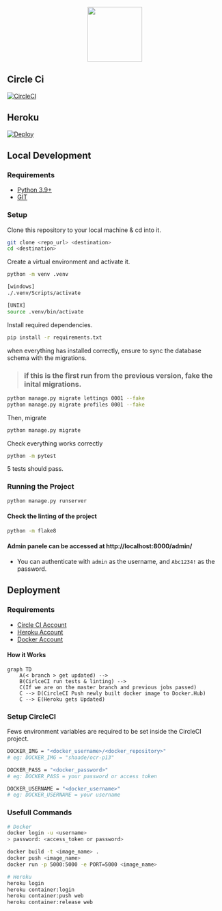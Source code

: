 <p align="center">
    <img height="128" src="https://user.oc-static.com/upload/2020/09/18/16004295603423_P11.png">
</p>


## Circle Ci 
[![CircleCI](https://circleci.com/gh/Madscientiste/OpenClassrooms_P13/tree/master.svg?style=svg)](https://circleci.com/gh/Madscientiste/OpenClassrooms_P13/tree/master)

## Heroku
<!-- https://heroku.com/deploy?template=https://github.com/Madscientiste/OpenClassrooms_P13/tree/main -->

[![Deploy](https://www.herokucdn.com/deploy/button.svg)](https://heroku.com/deploy?template=https://github.com/Madscientiste/OpenClassrooms_P13/tree/main)

## Local Development

### Requirements
- [Python 3.9+](https://www.python.org/downloads/) 
- [GIT](https://git-scm.com/downloads)

### Setup

Clone this repository to your local machine & cd into it.

```bash
git clone <repo_url> <destination>
cd <destination>
```

Create a virtual environment and activate it.

```bash
python -m venv .venv

[windows]
./.venv/Scripts/activate

[UNIX]
source .venv/bin/activate
```

Install required dependencies.

```bash
pip install -r requirements.txt
```

when everything has installed correctly, ensure to sync the database schema with the migrations.

> ### if this is the first run from the previous version, fake the inital migrations.

```bash
python manage.py migrate lettings 0001 --fake
python manage.py migrate profiles 0001 --fake
```

Then, migrate 
```bash
python manage.py migrate
``` 

Check everything works correctly

```bash
python -m pytest
```

5 tests should pass.

### Running the Project

```bash
python manage.py runserver
```

#### Check the linting of the project

```bash
python -m flake8
``` 


#### Admin panele can be accessed at http://localhost:8000/admin/
- You can authenticate with `admin` as the username, and `Abc1234!` as the password.

## Deployment

### Requirements
- [Circle CI Account](https://circleci.com)
- [Heroku Account](https://heroku.com)
- [Docker Account](https://www.docker.com)

#### How it Works

```mermaid
graph TD
    A(< branch > get updated) --> 
    B(CirlceCI run tests & linting) -->
    C(If we are on the master branch and previous jobs passed)
    C --> D(CircleCI Push newly built docker image to Docker.Hub)
    C --> E(Heroku gets Updated)
```

### Setup CircleCI

Fews environment variables are required to be set inside the CircleCI project.

```bash
DOCKER_IMG = "<docker_username>/<docker_repository>"
# eg: DOCKER_IMG = "shaade/ocr-p13"

DOCKER_PASS = "<docker_password>"
# eg: DOCKER_PASS = your password or access token

DOCKER_USERNAME = "<docker_username>"
# eg: DOCKER_USERNAME = your username
```


### Usefull Commands
```bash
# Docker
docker login -u <username>
> password: <access_token or password>

docker build -t <image_name> .
docker push <image_name>
docker run -p 5000:5000 -e PORT=5000 <image_name>

# Heroku
heroku login
heroku container:login
heroku container:push web
heroku container:release web
```